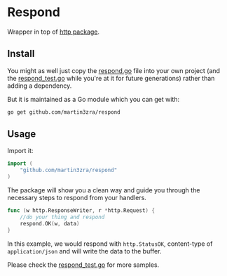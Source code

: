 # Respond

Wrapper in top of [http package](https://golang.org/pkg/net/http/).

## Install

You might as well just copy the [respond.go](https://github.com/martin3zra/respond/blob/master/respond.go) file into your own project (and the [respond_test.go](https://github.com/martin3zra/respond/blob/master/respond_test.go) while you're at it for future generations) rather than adding a dependency.

But it is maintained as a Go module which you can get with:

```bash
go get github.com/martin3zra/respond
```


## Usage
Import it:

```go
import (
	"github.com/martin3zra/respond"
)
```
The package will show you a clean way and guide you through the necessary steps to respond from your handlers.

```go
func (w http.ResponseWriter, r *http.Request) {
	//do your thing and respond
	respond.OK(w, data)
}
```
In this example, we would respond with `http.StatusOK`, content-type of `application/json` and will write the data to the buffer.

Please check the [respond_test.go](https://github.com/martin3zra/respond/blob/master/respond_test.go) for more samples.